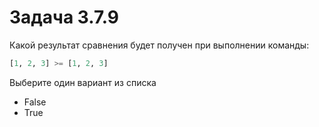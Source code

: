 # Задача 3.7.9

Какой результат сравнения будет получен при выполнении команды:

```python
[1, 2, 3] >= [1, 2, 3]
```

Выберите один вариант из списка

- False
- True
